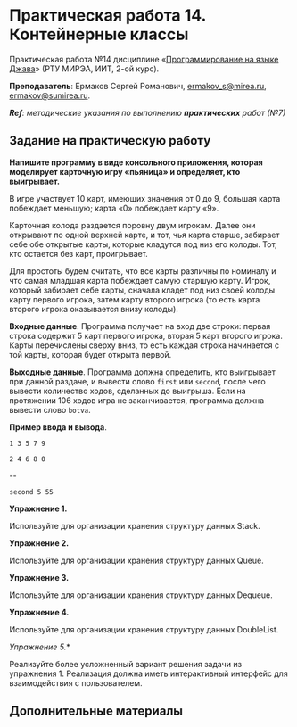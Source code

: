 # Практическая работа 14. Контейнерные классы
Практическая работа №14 дисциплине «[Программирование на языке Джава](https://online-edu.mirea.ru/course/view.php?id=4053)» (РТУ МИРЭА, ИИТ, 2-ой курс).

**Преподаватель**: Ермаков Сергей Романович, ermakov_s@mirea.ru, ermakov@sumirea.ru.

***Ref**: методические указания по выполнению **практических** работ (№7)*

## Задание на практическую работу

**Напишите программу в виде консольного приложения, которая моделирует карточную игру «пьяница» и определяет, кто выигрывает.** 

В игре участвует 10 карт, имеющих значения от 0 до 9, большая карта побеждает  меньшую; карта «0» побеждает карту «9». 

Карточная колода раздается поровну двум игрокам. Далее они открывают по одной верхней карте, и тот, чья карта старше, забирает себе обе открытые карты, которые кладутся под низ его колоды. Тот, кто остается без карт, проигрывает. 

Для простоты будем считать, что все карты различны по номиналу и что самая младшая карта побеждает самую старшую карту. Игрок, который забирает себе карты, сначала кладет под низ своей колоды карту первого игрока, затем карту второго игрока (то есть карта второго игрока оказывается внизу колоды). 

**Входные данные**. Программа получает на вход две строки: первая строка содержит 5 карт первого игрока, вторая 5 карт второго игрока. Карты перечислены сверху вниз, то есть каждая строка начинается с той карты, которая будет открыта первой. 

**Выходные данные**. Программа должна определить, кто выигрывает при данной раздаче, и вывести слово `first` или `second`, после чего вывести количество ходов, сделанных до выигрыша. Если на протяжении 106 ходов игра не заканчивается, программа должна вывести слово `botva`. 

**Пример ввода и вывода**. 

`1 3 5 7 9` 

`2 4 6 8 0` 

--

`second 5 55` 

**Упражнение 1.** 

Используйте для организации хранения структуру данных Stack. 

**Упражнение 2.**  

Используйте для организации хранения структуру данных Queue. 

**Упражнение 3.**  

Используйте для организации хранения структуру данных Dequeue. 

**Упражнение 4.**  

Используйте для организации хранения структуру данных DoubleList. 

**Упражнение 5*.**  

Реализуйте более усложненный вариант решения задачи из упражнения 1. Реализация должна иметь интерактивный интерфейс для взаимодействия с  пользователем.

## Дополнительные материалы

